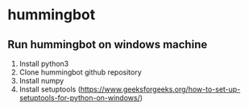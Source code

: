 # hummingbot


## Run hummingbot on windows machine

1. Install python3
2. Clone hummingbot github repository
3. Install numpy
4. Install setuptools (https://www.geeksforgeeks.org/how-to-set-up-setuptools-for-python-on-windows/)
